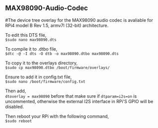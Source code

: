## MAX98090-Audio-Codec
#The device tree overlay for the MAX98090 audio codec is avaliable for RPi4 model B Rev 1.5, armv7l (32-bit) architecture.

To edit this DTS file,<br>
 `$sudo nano max98090.dts`<br>
 
To compile it to .dtbo file,<br>
 `$dtc -@ -I dts -O dtb -o max98090.dtbo max98090.dts`<br>
 
To copy it to the overlays directory,<br>
 `$sudo cp max98090.dtbo /boot/firmware/overlays/`<br>
 
Ensure to add it in config.txt file,<br>
 `$sudo nano /boot/firmware/config.txt`<br>
 
Then add,<br>
 `dtoverlay = max98090` before that make sure if `dtparam=i2s=on` is uncommented, otherwise the external I2S interface in RPi'S GPIO will be disabled.<br>
 
Then reboot your RPi with the following command,<br>
 `$sudo reboot`<br>
